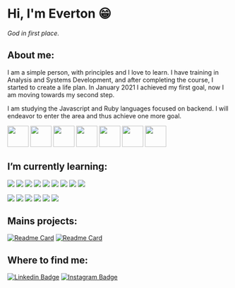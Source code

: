 # Hi, I'm Everton :grin:
*God in first place.*

## About me:
I am a simple person, with principles and I love to learn. I have training in Analysis and Systems Development, and after completing the course, I started to create a life plan. In January 2021 I achieved my first goal, now I am moving towards my second step.

I am studying the Javascript and Ruby languages focused on backend. I will endeavor to enter the area and thus achieve one more goal.


<i class="devicon-ruby-plain-wordmark colored"></i>
<img src="https://cdn.jsdelivr.net/gh/devicons/devicon/icons/html5/html5-plain-wordmark.svg" width="48" height="48" />
<img src="https://cdn.jsdelivr.net/gh/devicons/devicon/icons/css3/css3-plain-wordmark.svg" width="48" height="48" />
<img src="https://cdn.jsdelivr.net/gh/devicons/devicon/icons/tailwindcss/tailwindcss-plain.svg" width="48" height="48" />
<img src="https://cdn.jsdelivr.net/gh/devicons/devicon/icons/ruby/ruby-plain-wordmark.svg" width="48" height="48" />
<img src="https://cdn.jsdelivr.net/gh/devicons/devicon/icons/rails/rails-plain-wordmark.svg" width="48" height="48" />
<img src="https://cdn.jsdelivr.net/gh/devicons/devicon/icons/vim/vim-plain.svg" width="48" height="48" />
<img src="https://cdn.jsdelivr.net/gh/devicons/devicon/icons/linux/linux-plain.svg" width="48" height="48" />



## I’m currently learning:
![](https://img.shields.io/badge/_-Code-black?style=for-the-badge)
![](https://img.shields.io/badge/_-Ruby-blue?style=for-the-badge&logo=ruby&logoColor=white)
![](https://img.shields.io/badge/_-Rails-blue?style=for-the-badge&logo=rubyonrails&logoColor=white)
![](https://img.shields.io/badge/_-HTML5-blue?style=for-the-badge&logo=html5&logoColor=white)
![](https://img.shields.io/badge/_-CSS3-blue?style=for-the-badge&logo=css3&logoColor=white)
![](https://img.shields.io/badge/_-Javascript-blue?style=for-the-badge&logo=javascript&logoColor=white)
![](https://img.shields.io/badge/_-Node.JS-blue?style=for-the-badge&logo=node.js&logoColor=white)
![](https://img.shields.io/badge/_-Typescript-blue?style=for-the-badge&logo=typescript&logoColor=white)
![](https://img.shields.io/badge/_-Bootstrap-blue?style=for-the-badge&logo=bootstrap&logoColor=white)

![](https://img.shields.io/badge/_-Tools-black?style=for-the-badge)
![](https://img.shields.io/badge/_-Linux-blueviolet?style=for-the-badge&logo=Linux&logoColor=white)
![](https://img.shields.io/badge/_-Git-blueviolet?style=for-the-badge&logo=git&logoColor=white)
![](https://img.shields.io/badge/_-VSCode-blueviolet?style=for-the-badge&logo=visual-studio-code&logoColor=white)
![](https://img.shields.io/badge/_-Vim-blueviolet?style=for-the-badge&logo=vim&logoColor=white)
![](https://img.shields.io/badge/_-Tmux-blueviolet?style=for-the-badge&logo=tmux&logoColor=white)

## Mains projects:
[![Readme Card](https://github-readme-stats.vercel.app/api/pin/?username=evertonlopesc&repo=Ruby-Roadmap&theme=midnight-purple)](https://github.com/evertonlopesc/Ruby-Roadmap)
[![Readme Card](https://github-readme-stats.vercel.app/api/pin/?username=evertonlopesc&repo=eTwitter&theme=midnight-purple)](https://github.com/evertonlopesc/eTwitter)

## Where to find me:
[![Linkedin Badge](https://img.shields.io/badge/-EvertonLopes-blue?style=flat-square&logo=Linkedin&logoColor=white&link=https://www.linkedin.com/in/everton-lopes-costa)](https://www.linkedin.com/in/everton-lopes-costa)
[![Instagram Badge](https://img.shields.io/badge/-EvertonLopes-blueviolet?style=flat-square&logo=Instagram&logoColor=white&link=https://www.instagram.com/everton.locos/)](https://www.instagram.com/everton.locos/)
